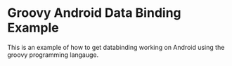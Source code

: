# Groovy Android Data Binding Example

This is an example of how to get databinding working on Android using the 
groovy programming langauge.
